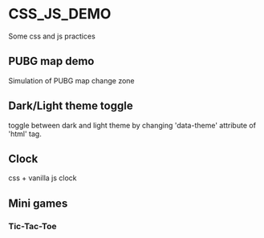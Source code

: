 # CSS_JS_DEMO

Some css and js practices

## PUBG map demo

Simulation of PUBG map change zone

## Dark/Light theme toggle

toggle between dark and light theme by changing 'data-theme' attribute of 'html' tag.

## Clock

css + vanilla js clock

## Mini games

### Tic-Tac-Toe
